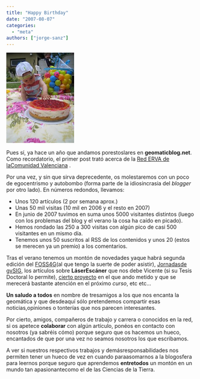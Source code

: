 ```yaml
---
title: "Happy Birthday"
date: "2007-08-07"
categories: 
  - "meta"
authors: ["jorge-sanz"]
---
```


[![](images/561774059_c14c47fafd_m.jpg)](http://www.flickr.com/photos/ntr23/561774059/)

Pues sí, ya hace un año que andamos porestoslares en **geomaticblog.net**. Como recordatorio, el primer post trató acerca de la [Red ERVA de laComunidad Valenciana](/node/7) .

Por una vez, y sin que sirva deprecedente, os molestaremos con un poco de egocentrismo y autobombo (forma parte de la idiosincrasia del _blogger_ por otro lado). En números redondos, llevamos:

- Unos 120 artículos (2 por semana aprox.)
- Unas 50 mil visitas (10 mil en 2006 y el resto en 2007)
- En junio de 2007 tuvimos en suma unos 5000 visitantes distintos (luego con los problemas del blog y el verano la cosa ha caído en picado).
- Hemos rondado las 250 a 300 visitas con algún pico de casi 500 visitantes en un mismo día.
- Tenemos unos 50 suscritos al RSS de los contenidos y unos 20 (estos se merecen ya un premio) a los comentarios.

Tras el verano tenemos un montón de novedades yaque habrá segunda edición del [FOSS4G](http://www.foss4g2007.org)(al que tengo la suerte de poder asistir), [Jornadasde gvSIG](http://www.jornadasgvsig.gva.es/index.php?id=gvsig&L=0), los artículos sobre **LáserEscáner** que nos debe Vicente (si su Tesis Doctoral lo permite), [cierto proyecto](http://wiki.osgeo.org/index.php/Libro_SIG "El Libro de SIG de OSGeo") en el que ando metido y que se merecerá bastante atención en el próximo _curso_, etc etc...

**Un saludo a todos** en nombre de tresamigos a los que nos encanta la geomática y que desdeaquí sólo pretendemos compartir esas noticias,opiniones o tonterías que nos parecen interesantes.

Por cierto, amigos, compañeros de trabajo y carrera o conocidos en la red, si os apetece **colaborar** con algún artículo, ponéos en contacto con nosotros (ya sabréis cómo) porque seguro que os hacemos un hueco, encantados de que por una vez no seamos nosotros los que escribamos.

A ver si nuestros respectivos trabajos y demásresponsabilidades nos permiten tener un hueco de vez en cuando paraasomarnos a la blogosfera para leernos porque seguro que aprendemos **entretodos** un montón en un mundo tan apasionantecomo el de las Ciencias de la Tierra.

